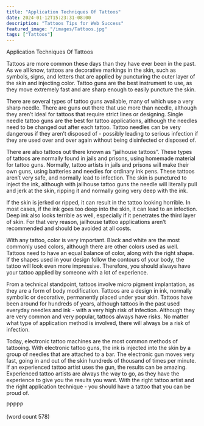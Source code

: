 ```yaml
---
title: "Application Techniques Of Tattoos"
date: 2024-01-12T15:23:31-08:00
description: "Tattoos Tips for Web Success"
featured_image: "/images/Tattoos.jpg"
tags: ["Tattoos"]
---
```


Application Techniques Of Tattoos

Tattoos are more common these days than they have ever been in the past.  As we all know, tattoos are decorative markings in the skin, such as symbols, signs, and letters that are applied by puncturing the outer layer of the skin and injecting color.  Tattoo guns are the best instrument to use, as they move extremely fast and are sharp enough to easily puncture the skin.

There are several types of tattoo guns available, many of which use a very sharp needle.  There are guns out there that use more than needle, although they aren’t ideal for tattoos that require strict lines or designing.  Single needle tattoo guns are the best for tattoo applications, although the needles need to be changed out after each tattoo.  Tattoo needles can be very dangerous if they aren’t disposed of - possibly leading to serious infection if they are used over and over again without being disinfected or disposed of.

There are also tattoos out there known as “jailhouse tattoos”.  These types of tattoos are normally found in jails and prisons, using homemade material for tattoo guns.  Normally, tattoo artists in jails and prisons will make their own guns, using batteries and needles for ordinary ink pens.  These tattoos aren’t very safe, and normally lead to infection.  The skin is punctured to inject the ink, although with jailhouse tattoo guns the needle will literally pull and jerk at the skin, ripping it and normally going very deep with the ink.

If the skin is jerked or ripped, it can result in the tattoo looking horrible.  In most cases, if the ink goes too deep into the skin, it can lead to an infection.  Deep ink also looks terrible as well, especially if it penetrates the third layer of skin.  For that very reason, jailhouse tattoo applications aren’t recommended and should be avoided at all costs.

With any tattoo, color is very important.  Black and white are the most commonly used colors, although there are other colors used as well.  Tattoos need to have an equal balance of color, along with the right shape.  If the shapes used in your design follow the contours of your body, the tattoo will look even more impressive.  Therefore, you should always have your tattoo applied by someone with a lot of experience.

From a technical standpoint, tattoos involve micro pigment implantation, as they are a form of body modification.  Tattoos are a design in ink, normally symbolic or decorative, permanently placed under your skin.  Tattoos have been around for hundreds of years, although tattoos in the past used everyday needles and ink - with a very high risk of infection. Although they are very common and very popular, tattoos always have risks.  No matter what type of application method is involved, there will always be a risk of infection.

Today, electronic tattoo machines are the most common methods of tattooing.  With electronic tattoo guns, the ink is injected into the skin by a group of needles that are attached to a bar.  The electronic gun moves very fast, going in and out of the skin hundreds of thousand of times per minute.  If an experienced tattoo artist uses the gun, the results can be amazing.  Experienced tattoo artists are always the way to go, as they have the experience to give you the results you want.  With the right tattoo artist and the right application technique - you should have a tattoo that you can be proud of.

PPPPP

(word count 578)
